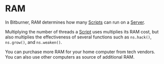 # RAM

In Bitburner, RAM determines how many [Scripts](scripts.md) can run on a [Server](servers.md).

Multiplying the number of threads a [Script](scripts.md) uses multiplies its RAM cost, but also multiplies the effectiveness of several functions such as `ns.hack()`, `ns.grow()`, and `ns.weaken()`.

You can purchase more RAM for your home computer from tech vendors. You can also use other computers as source of additional RAM.

